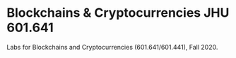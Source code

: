 # Blockchains & Cryptocurrencies JHU 601.641

Labs for Blockchains and Cryptocurrencies (601.641/601.441), Fall 2020.
